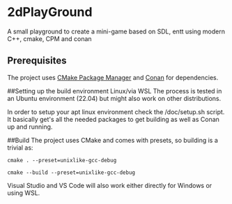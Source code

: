 # 2dPlayGround

A small playground to create a mini-game based on SDL, entt using modern C++, cmake, CPM and conan

## Prerequisites
The project uses [CMake Package Manager](https://github.com/cpm-cmake/CPM.cmake "CMake Package Manager") and [Conan](https://conan.io "Conan") for dependencies.

##Setting up the build environment Linux/via WSL
The process is tested in an Ubuntu environment (22.04) but might also work on other distributions.

In order to setup your apt linux environment check the /doc/setup.sh script.
It basically get's all the needed packages to get building as well as Conan up and running.

##Build
The project uses CMake and comes with presets, so building is a trivial as:

`cmake . --preset=unixlike-gcc-debug`

`cmake --build --preset=unixlike-gcc-debug`

Visual Studio and VS Code will also work either directly for Windows or using WSL. 

